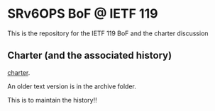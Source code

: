 # SRv6OPS BoF @ IETF 119
This is the repository for the IETF 119 BoF and the charter discussion

## Charter (and the associated history)
[charter](SRv6OPS-Charter.md).

An older text version is in the archive folder.

This is to maintain the history!!
